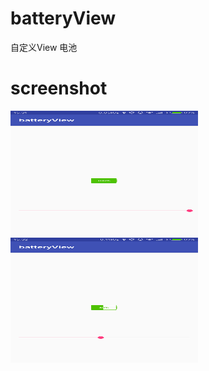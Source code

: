 # batteryView
自定义View 电池

# screenshot
<img src="https://github.com/dxsdyhm/batteryView/blob/master/screenshot/device-2018-04-28-153206.png" width = "300" height = "200" alt="图片名称"/>
<img src="https://github.com/dxsdyhm/batteryView/blob/master/screenshot/device-2018-04-28-153235.png" width = "300" height = "200" alt="图片名称"/>
